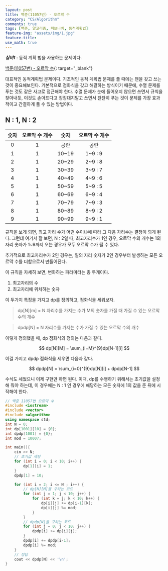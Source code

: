 ```yaml
---
layout: post
title: 백준(11057번) - 오르막 수
category: "CS/Algorithm"
comments: true
tags: [백준, 알고리즘, 피보나치, 동적계획법]
feature-img: "assets/img/1.jpg"
feature-title:
use_math: true
---
```


**_실버1_** : 동적 계획 법을 사용하는 문제이다.

[백준(11057번) - 오르막 수](https://www.acmicpc.net/problem/11057){: target="\_blank"}

대표적인 동적계획법 문제이다.
기초적인 동적 계획법 문제를 풀 때에는 펜을 갖고 쓰는 것이 중요해보인다. 기본적으로 점화식을 갖고 해결하는 방식이기 때문에, 수열 문제를 푸는 것도 같은 사고로 접근해야 한다. 수열 문제가 눈에 들어오지 않으면 쓰면서 규칙을 찾아내듯, 이것도 손아프다고 징징대지말고 쓰면서 찬찬히 푸는 것이 문제를 가장 효과적이고 간결하게 풀 수 있는 방법이다.

## N : 1, N : 2

| 숫자 | 오르막 수 개수 | 숫자  | 오르막 수 개수 |
| :--: | :------------: | :---: | :------------: |
|  0   |       1        | 공란  |      공란      |
|  1   |       1        | 10~19 |    1~9 : 9     |
|  2   |       1        | 20~29 |    2~9 : 8     |
|  3   |       1        | 30~39 |    3~9 : 7     |
|  4   |       1        | 40~49 |    4~9 : 6     |
|  5   |       1        | 50~59 |    5~9 : 5     |
|  6   |       1        | 60~69 |    6~9 : 4     |
|  7   |       1        | 70~79 |    7~9 : 3     |
|  8   |       1        | 80~89 |    8~9 : 2     |
|  9   |       1        | 90~99 |    9~9 : 1     |

규칙을 보게 되면, 최고 자리 수가 어떤 수이냐에 따라 그 다음 자리수는 결정이 되게 된다. 그런데 여기서 잘 보면, N : 2일 때, 최고자리수가 1인 경우, 오르막 수의 개수는 1의 자리 숫자가 1~9까지 오는 경우가 모두 오르막 수가 될 수 있다.

추가적으로 최고자리수가 2인 경우는, 일의 자리 숫자가 2인 경우부터 발생하는 모든 오르막 수를 더함으로서 만들어진다.

이 규칙을 자세히 보면, 변화하는 파라미터는 총 두개이다.

1. 최고자리의 수
2. 최고자리에 위치하는 숫자

이 두가지 특징을 가지고 dp를 정의하고, 점화식을 세워보자.

> dp[N][m] = N 자리수를 가지는 수가 M의 숫자를 가질 때 가질 수 있는 오르막 수의 개수

> dpdp[N] = N 자리수를 가지는 수가 가질 수 있는 오르막 수의 개수

이렇게 정의했을 때, dp 점화식의 정의는 다음과 같다.

$$
 dp[N][M] = \sum_{i=M}^{9}dp[N-1][i]
$$

이걸 가지고 dpdp 점화식을 세우면 다음과 같다.

$$
dpdp[N] = \sum_{i=0}^{9}dp[N][i] + dpdp[N-1]
$$

수식도 세웠으니 이제 구현만 하면 된다. 이때, dp를 수행하기 위해서는 초기값을 설정해 줘야 하는데, 이 경우에는 N : 1 인 경우에 해당하는 모든 숫자에 1의 값을 준 뒤에 시작해야 한다.

```c++
// 백준 11057번 오르막 수
#include <iostream>
#include <vector>
#include <algorithm>
using namespace std;
int N = 0;
int dp[1001][10] = {0};
int dpdp[1001] = {0};
int mod = 10007;

int main(){
    cin >> N;
    // 초기값 세팅
    for (int i = 0; i < 10; i++) {
        dp[1][i] = 1;
    }
    dpdp[1] = 10;

    for (int i = 2; i <= N ; i++) {
        // dp[N][M]을 구하는 코드
        for (int j = 1; j < 10; j++) {
            for (int k = j; k < 10; k++) {
                dp[i][j] += dp[i-1][k];
                dp[i][j] %= mod;
            }
        }
        // dpdp[N]을 구하는 코드
        for (int j = 0; j < 10; j++) {
            dpdp[i] += dp[i][j];
        }
        dpdp[i] += dpdp[i-1];
        dpdp[i] %= mod;
    }
    // 정답
    cout << dpdp[N] << '\n';
}

```
